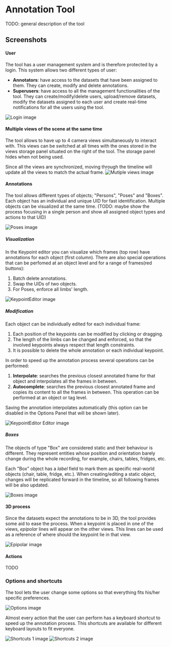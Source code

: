 # Annotation Tool

TODO: general description of the tool

## Screenshots
#### User 
The tool has a user management system and is therefore protected by a login. This system allows two different types of user:
  - **Annotators**: have access to the datasets that have been assigned to them. They can create, modify and delete annotations.
  - **Superusers**: have access to all the management functionalities of the tool. They can create/modify/delete users, upload/remove datasets, modify the datasets assigned to each user and create real-time notifications for all the users using the tool.

![Login image](https://github.com/Belberus/ThanosDidNothingWrong/blob/develop/images/screenshot2.png)

#### Multiple views of the scene at the same time
The tool allows to have up to 4 camera views simultaneously to interact with. This views can be switched at all times with the ones stored in the views storage panel situated on the right of the tool. 
The storage panel hides when not being used.

Since all the views are synchronized, moving through the timeline will update all the views to match the actual frame.
![Mutiple views image](https://github.com/Belberus/ThanosDidNothingWrong/blob/develop/images/screenshot1.jpg)

#### Annotations
The tool allows different types of objects; "Persons", "Poses" and "Boxes". Each object has an individual and unique UID for fast identification. Multiple objects can be visualized at the same time.
(TODO: maybe show the process focusing in a single person and show all assigned object types and actions to that UID)

![Poses image](https://github.com/Belberus/ThanosDidNothingWrong/blob/develop/images/screenshot3.jpg)

##### Visualization
In the Keypoint editor you can visualize which frames (top row) have annotations for each object (first column). There are also special operations that can be perfomed at an object level and for a range of frames(red buttons):
  1. Batch delete annotations.
  2. Swap the UIDs of two objects.
  3. For Poses, enforce all limbs' length.

![KeypointEditor image](https://github.com/Belberus/ThanosDidNothingWrong/blob/develop/images/screenshot4.png)

##### Modification
Each object can be individually edited for each individual frame: 
  1. Each position of the keypoints can be modified by clicking or dragging.
  2. The length of the limbs can be changed and enforced, so that the involved keypoints always respect that length constraints.
  3. It is possible to delete the whole annotation or each individual keypoint.

In order to speed up the annotation process several operations can be performed:
  1. **Interpolate**: searches the previous closest annotated frame for that object and interpolates all the frames in between.
  2. **Autocomplete**:  searches the previous closest annotated frame and copies its content to all the frames in between. This operation can be performed at an object or tag level.

Saving the annotation interpolates automatically (this option can be disabled in the Options Panel that will be shown later).

![KeypointEditor Editor image](https://github.com/Belberus/ThanosDidNothingWrong/blob/develop/images/screenshot5.jpg)

##### Boxes
The objects of type "Box" are considered static and their behaviour is different. They represent entities whose position and orientation barely change during the whole recording, for example, chairs, tables, fridges, etc.

Each "Box" object has a *label* field to mark them as specific real-world objects (chair, table, fridge, etc.). When creating/editing a static object, changes will be replicated forward in the timeline, so all following frames will be also updated.

![Boxes image](https://github.com/Belberus/ThanosDidNothingWrong/blob/develop/images/screenshot8.jpg)

#### 3D process
Since the datasets expect the annotations to be in 3D, the tool provides some aid to ease the process. When a keypoint is placed in one of the views, *epipolar* lines will appear on the other views. This lines can be used as a reference of where should the keypoint lie in that view.

![Epipolar image](https://github.com/Belberus/ThanosDidNothingWrong/blob/develop/images/screenshot7.jpg)

#### Actions 
TODO

### Options and shortcuts
The tool lets the user change some options so that everything fits his/her specific preferences.

![Options image](https://github.com/Belberus/ThanosDidNothingWrong/blob/develop/images/screenshot11.png)

Almost every action that the user can perform has a keyboard shortcut to speed up the annotation process. This shortcuts are available for different keyboard layouts to fit everyone.

![Shortcuts 1 image](https://github.com/Belberus/ThanosDidNothingWrong/blob/develop/images/screenshot9.png)
![Shortcuts 2 image](https://github.com/Belberus/ThanosDidNothingWrong/blob/develop/images/screenshot10.png)

